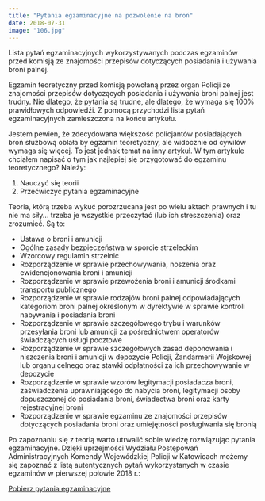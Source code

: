 ```yaml
---
title: "Pytania egzaminacyjne na pozwolenie na broń"
date: 2018-07-31
image: "106.jpg"
---
```


Lista pytań egzaminacyjnych wykorzystywanych podczas egzaminów przed komisją ze znajomości przepisów dotyczących posiadania i używania broni palnej.

Egzamin teoretyczny przed komisją powołaną przez organ Policji ze znajomości przepisów dotyczących posiadania i używania broni palnej jest trudny. Nie dlatego, że pytania są trudne, ale dlatego, że wymaga się 100% prawidłowych odpowiedźi. Z pomocą przychodzi lista pytań egzaminacyjnych zamieszczona na końcu artykułu.

Jestem pewien, że zdecydowana większość policjantów posiadających broń służbową oblała by egzamin teoretyczny, ale widocznie od cywilów wymaga się więcej. To jest jednak temat na inny artykuł. W tym artykule chciałem napisać o tym jak najlepiej się przygotować do egzaminu teoretycznego? Należy:

1. Nauczyć się teorii
1. Przećwiczyć pytania egzaminacyjne

Teoria, którą trzeba wykuć porozrzucana jest po wielu aktach prawnych i tu nie ma siły... trzeba je wszystkie przeczytać (lub ich streszczenia) oraz zrozumieć. Są to:

- Ustawa o broni i amunicji
- Ogólne zasady bezpieczeństwa w sporcie strzeleckim
- Wzorcowy regulamin strzelnic
- Rozporządzenie w sprawie przechowywania, noszenia oraz ewidencjonowania broni i amunicji
- Rozporządzenie w sprawie przewożenia broni i amunicji środkami transportu publicznego
- Rozporządzenie w sprawie rodzajów broni palnej odpowiadających kategoriom broni palnej określonym w dyrektywie w sprawie kontroli nabywania i posiadania broni
- Rozporządzenie w sprawie szczegółowego trybu i warunków przesyłania broni lub amunicji za pośrednictwem operatorów świadczących usługi pocztowe
- Rozporządzenie w sprawie szczegółowych zasad deponowania i niszczenia broni i amunicji w depozycie Policji, Żandarmerii Wojskowej lub organu celnego oraz stawki odpłatności za ich przechowywanie w depozycie
- Rozporządzenie w sprawie wzorów legitymacji posiadacza broni, zaświadczenia uprawniającego do nabycia broni, legitymacji osoby dopuszczonej do posiadania broni, świadectwa broni oraz karty rejestracyjnej broni
- Rozporządzenie w sprawie egzaminu ze znajomości przepisów dotyczących posiadania broni oraz umiejętności posługiwania się bronią

Po zapoznaniu się z teorią warto utrwalić sobie wiedzę rozwiązując pytania egzaminacyjne. Dzięki uprzejmości Wydziału Postępowań Administracyjnych Komendy Wojewódzkiej Policji w Katowicach możemy się zapoznać z listą autentycznych pytań wykorzystanych w czasie egzaminów w pierwszej połowie 2018 r.:

[Pobierz pytania egzaminacyjne](/docs/pyt2018.pdf)
